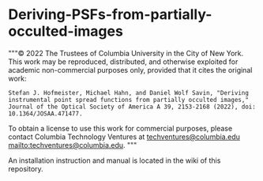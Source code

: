 # Deriving-PSFs-from-partially-occulted-images
"""© 2022 The Trustees of Columbia University in the City of New York. 
This work may be reproduced, distributed, and otherwise exploited for 
academic non-commercial purposes only, provided that it cites the original work: 

    Stefan J. Hofmeister, Michael Hahn, and Daniel Wolf Savin, "Deriving instrumental point spread functions from partially occulted images," 
    Journal of the Optical Society of America A 39, 2153-2168 (2022), doi: 10.1364/JOSAA.471477.

To obtain a license to use this work for commercial purposes, please contact 
Columbia Technology Ventures at techventures@columbia.edu <mailto:techventures@columbia.edu>. 
"""

An installation instruction and manual is located in the wiki of this repository.
